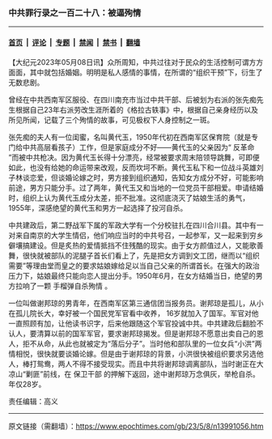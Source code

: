 ### 中共罪行录之一百二十八：被逼殉情

---

#### [首页](../../../..?n13991056) &nbsp;|&nbsp; [评论](../../../../../epoch-comment?n13991056) &nbsp;|&nbsp; [专题](../../../../../epoch-special?n13991056) &nbsp;|&nbsp; [禁闻](../../../../../epoch-news?n13991056) &nbsp;|&nbsp; [禁书](../../../../../books?n13991056) &nbsp;|&nbsp; [翻墙](https://github.com/gfw-breaker/nogfw/blob/master/README.md?n13991056)


<div class="post_content" id="artbody" itemprop="articleBody">
 <!-- article content begin -->
 <p>
  【大纪元2023年05月08日讯】众所周知，中共过往对于民众的生活控制可谓方方面面，其中就包括婚姻。明明是私人感情的事情，在所谓的“组织干预”下，衍生了无数悲剧。
 </p>
 <p>
  曾经在中共西南军区服役、在四川南充市当过中共干部、后被划为右派的张先痴先生根据自己23年右派劳改生涯所着的《格拉古轶事》中，根据自己亲身经历以及所见所闻，记载了三个殉情的故事，可见极权下人身控制之一斑。
 </p>
 <p>
  张先痴的夫人有一位闺蜜，名叫黄代玉，1950年代初在西南军区保育院（就是专门给中共高层看孩子）工作，但是家庭成分不好——黄代玉的父亲因为“
  <ok href="https://www.epochtimes.com/gb/tag/%E5%8F%8D%E9%9D%A9%E5%91%BD.html">
   反革命
  </ok>
  ”而被中共枪决。因为黄代玉长得十分漂亮，经常被要求周末陪领导跳舞，可即便如此，也没有给她的命运带来改观，反而坎坷不断。黄代玉私下和一位战斗英雄刘子林谈恋爱，但谈婚论嫁之时，男方接到组织通知，告知女方成分不好，可能影响前途，男方只能分手。过了两年，黄代玉又和当地的一位党员干部相爱。申请结婚时，组织上认为黄代玉成分太差，拒不批准。这彻底浇灭了姑娘生活的勇气，1955年，深感绝望的黄代玉和男方一起选择了投河自杀。
 </p>
 <p>
  中共建政后，第二野战军下属的军政大学有一个分校驻扎在四川合川县。其中有一对来自南京的大学生情侣，他们响应当时的中共号召，一起参军，又一起来到穷乡僻壤搞建设。但是炙热的爱情抵挡不住残酷的现实。由于女方颜值过人，又能歌善舞，很快就被部队的泥腿子首长们看上了，先是把女方调到文工团，继而以“组织需要”等理由堂而皇之的要求姑娘嫁给足以当自己父亲的所谓首长。在强大的政治压力下，姑娘最终只能向恋人提出分手。1950年6月，在女方结婚当日，绝望的男方拉响了一颗
  <ok href="https://www.epochtimes.com/gb/tag/%E6%89%8B%E6%A6%B4%E5%BC%B9%E8%87%AA%E6%9D%80%E6%AE%89%E6%83%85.html">
   手榴弹自杀殉情
  </ok>
  。
 </p>
 <p>
  一位叫做谢邦琼的男青年，在西南军区第三通信团当报务员。谢邦琼是孤儿，从小在孤儿院长大，幸好被一个国民党军官看中收养， 16岁就加入了国军。军官对他一直照顾有加，让他读书识字，后来他跟随这个军官投诚中共。中共建政后翻脸不认人，要清算以前的国军军官，要求谢邦琼揭发。但是谢邦琼不愿意出卖自己的恩人，拒不从命，从此也就被定为“落后分子”。当时他和部队里的一位女兵“小洪”两情相悦，很快就要谈婚论嫁。但是由于谢邦琼的背景，小洪很快被组织要求另选他人，棒打鸳鸯，两人不得不接受现实。而且中共将谢邦琼调离部队，当时谢正在大凉山“剿匪”前线，在
  <ok href="https://www.epochtimes.com/gb/tag/%E4%BF%9D%E5%8D%AB%E5%B9%B2%E9%83%A8.html">
   保卫干部
  </ok>
  的押解下返回，途中谢邦琼万念俱灰，举枪自杀。年仅28岁。
 </p>
 <p>
  责任编辑：高义
 </p>
 <!-- article content end -->
 <div id="below_article_ad">
 </div>
</div>


---

原文链接（需翻墙）：https://www.epochtimes.com/gb/23/5/8/n13991056.htm